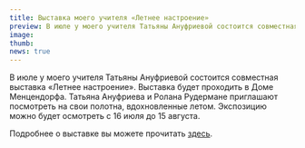 ```yaml
---
title: Выставка моего учителя «Летнее настроение»
preview: В июле у моего учителя Татьяны Ануфриевой состоится совместная выставка «Летнее настроение». Выставка будет проходить в Доме Менцендорфа.
image: 
thumb: 
news: true
---
```


В июле у моего учителя Татьяны Ануфриевой состоится совместная выставка «Летнее настроение». Выставка будет проходить в Доме Менцендорфа. Татьяна Ануфриева и Ролана Рудермане приглашают посмотреть на свои полотна, вдохновленные летом. Экспозицию можно будет осмотреть с 16 июля до 15 августа. 

Подробнее о выставке вы можете прочитать [здесь](http://www.mencendorfanams.com/ru/aktualitates/tatjana-anufrijeva-rolana-rudermane-%E2%80%9Cvasar%C4%ABg%C4%81-garast%C4%81vokl%C4%AB%E2%80%9D-16-07-15-08-2015).